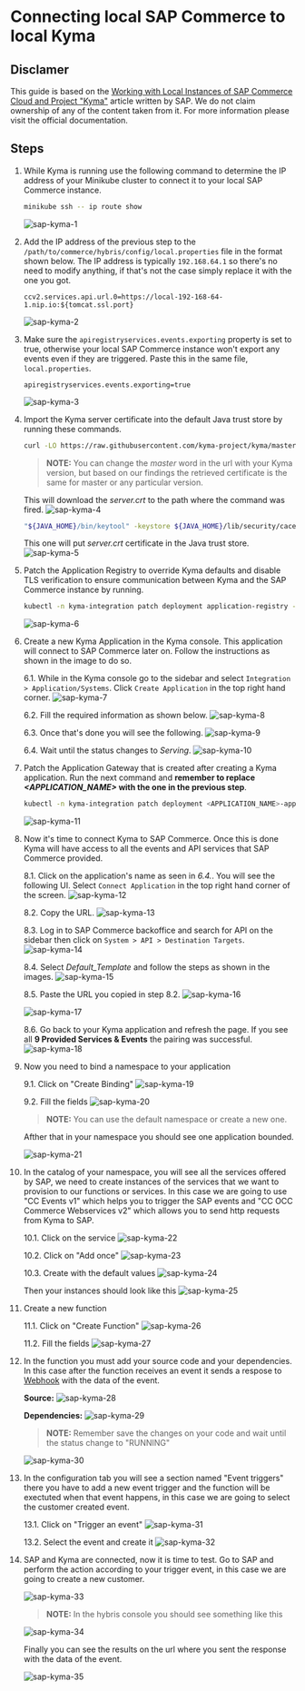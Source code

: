 # Connecting local SAP Commerce to local Kyma

## Disclamer

This guide is based on the [Working with Local Instances of SAP Commerce Cloud and Project "Kyma"](https://www.sap.com/cxworks/article/468901527/working_with_local_instances_of_sap_commerce_cloud_and_project_kyma) article written by SAP. We do not claim ownership of any of the content taken from it. For more information please visit the official documentation.

## Steps

1. While Kyma is running use the following command to determine the IP address of your Minikube cluster to connect it to your local SAP Commerce instance.

   ```bash
   minikube ssh -- ip route show
   ```

   ![sap-kyma-1](images/sap-kyma/img01.png)

2. Add the IP address of the previous step to the `/path/to/commerce/hybris/config/local.properties` file in the format shown below. The IP address is typically `192.168.64.1` so there's no need to modify anything, if that's not the case simply replace it with the one you got.

   ```
   ccv2.services.api.url.0=https://local-192-168-64-1.nip.io:${tomcat.ssl.port}
   ```

   ![sap-kyma-2](images/sap-kyma/img02.png)

3. Make sure the `apiregistryservices.events.exporting` property is set to true, otherwise your local SAP Commerce instance won't export any events even if they are triggered. Paste this in the same file, `local.properties`.

   ```
   apiregistryservices.events.exporting=true
   ```

   ![sap-kyma-3](images/sap-kyma/img03.png)

4. Import the Kyma server certificate into the default Java trust store by running these commands.

   ```bash
   curl -LO https://raw.githubusercontent.com/kyma-project/kyma/master/installation/certs/workspace/raw/server.crt
   ```

   > **NOTE:** You can change the _master_ word in the url with your Kyma version, but based on our findings the retrieved certificate is the same for master or any particular version.

   This will download the _server.crt_ to the path where the command was fired.
   ![sap-kyma-4](images/sap-kyma/img04.png)

   ```bash
   "${JAVA_HOME}/bin/keytool" -keystore ${JAVA_HOME}/lib/security/cacerts -storepass changeit -import -file server.crt -alias kyma-local
   ```

   This one will put _server.crt_ certificate in the Java trust store.
   ![sap-kyma-5](images/sap-kyma/img05.png)

5. Patch the Application Registry to override Kyma defaults and disable TLS verification to ensure communication between Kyma and the SAP Commerce instance by running.

   ```bash
   kubectl -n kyma-integration patch deployment application-registry --type json -p='[{"op": "add", "path": "/spec/template/spec/containers/0/args/-", "value":"--insecureSpecDownload=true"}]
   ```

   ![sap-kyma-6](images/sap-kyma/img06.png)

6. Create a new Kyma Application in the Kyma console. This application will connect to SAP Commerce later on. Follow the instructions as shown in the image to do so.

   6.1. While in the Kyma console go to the sidebar and select `Integration > Application/Systems`. Click `Create Application` in the top right hand corner.
   ![sap-kyma-7](images/sap-kyma/img07.png)

   6.2. Fill the required information as shown below.
   ![sap-kyma-8](images/sap-kyma/img08.png)

   6.3. Once that's done you will see the following.
   ![sap-kyma-9](images/sap-kyma/img09.png)

   6.4. Wait until the status changes to _Serving_.
   ![sap-kyma-10](images/sap-kyma/img10.png)

7. Patch the Application Gateway that is created after creating a Kyma application. Run the next command and **remember to replace _<APPLICATION_NAME>_ with the one in the previous step**.

   ```bash
   kubectl -n kyma-integration patch deployment <APPLICATION_NAME>-application-gateway --type json -p='[{"op": "add", "path": "/spec/template/spec/containers/0/args/-", "value":"--skipVerify=true"}]'
   ```

   ![sap-kyma-11](images/sap-kyma/img11.png)

8. Now it's time to connect Kyma to SAP Commerce. Once this is done Kyma will have access to all the events and API services that SAP Commerce provided.

   8.1. Click on the application's name as seen in _6.4._. You will see the following UI. Select `Connect Application` in the top right hand corner of the screen.
   ![sap-kyma-12](images/sap-kyma/img12.png)

   8.2. Copy the URL.
   ![sap-kyma-13](images/sap-kyma/img13.png)

   8.3. Log in to SAP Commerce backoffice and search for API on the sidebar then click on `System > API > Destination Targets`.
   ![sap-kyma-14](images/sap-kyma/img14.png)

   8.4. Select _Default_Template_ and follow the steps as shown in the images.
   ![sap-kyma-15](images/sap-kyma/img15.png)

   8.5. Paste the URL you copied in step 8.2.
   ![sap-kyma-16](images/sap-kyma/img16.png)

   ![sap-kyma-17](images/sap-kyma/img17.png)

   8.6. Go back to your Kyma application and refresh the page. If you see all **9 Provided Services & Events** the pairing was successful.
   ![sap-kyma-18](images/sap-kyma/img18.png)
   
   
   
9. Now you need to bind a namespace to your application

    9.1. Click on "Create Binding"
    ![sap-kyma-19](images/sap-kyma/img19.png)
    
    9.2. Fill the fields
    ![sap-kyma-20](images/sap-kyma/img20.png)

      > **NOTE:** You can use the default namespace   or create a new one.

    Afther that in your namespace you should see one application bounded.

    ![sap-kyma-21](images/sap-kyma/img21.png)
    
10. In the catalog of your namespace, you will see all the services offered by SAP, we need to create instances of the services that we want to provision to our functions or services. In this case we are going to use "CC Events v1" which helps you to trigger the SAP events and "CC OCC Commerce Webservices v2" which allows you to send http requests from Kyma to SAP.
 
    10.1. Click on the service
    ![sap-kyma-22](images/sap-kyma/img22.png)
    
    10.2. Click on "Add once" 
    ![sap-kyma-23](images/sap-kyma/img23.png)
    
    10.3. Create with the default values
    ![sap-kyma-24](images/sap-kyma/img24.png)
    
    Then your instances should look like this
    ![sap-kyma-25](images/sap-kyma/img25.png)
    
11. Create a new function
    
    11.1. Click on "Create Function"
    ![sap-kyma-26](images/sap-kyma/img26.png)
    
    11.2. Fill the fields
    ![sap-kyma-27](images/sap-kyma/img27.png)
    
12. In the function you must add your source code and your dependencies. In this case after the function receives an event it sends a respose to [Webhook](webhook.site)  with the data of the event.

    **Source:**
    ![sap-kyma-28](images/sap-kyma/img28.png)
    
    **Dependencies:**
    ![sap-kyma-29](images/sap-kyma/img29.png)

       > **NOTE:** Remember save the changes on your code and wait until the status change to "RUNNING"

    ![sap-kyma-30](images/sap-kyma/img30.png)
    
13. In the configuration tab you will see a section named "Event triggers" there you have to add a new event trigger and the function will be exectuted  when that event happens, in this case we are going to select the customer created event. 

    13.1. Click on "Trigger an event"
    ![sap-kyma-31](images/sap-kyma/img31.png)
    
    13.2. Select the event and create it
    ![sap-kyma-32](images/sap-kyma/img32.png)

14. SAP and Kyma are connected, now it is time to test. Go to SAP and perform the action according to your trigger event, in this case we are going to create a new customer.

    ![sap-kyma-33](images/sap-kyma/img33.png)
    
    >**NOTE:** In the hybris console you should see something like this 

    ![sap-kyma-34](images/sap-kyma/img34.png)
    
    Finally you can see the results on the url where you sent the response with the data of the event.
    
    ![sap-kyma-35](images/sap-kyma/img35.png)

